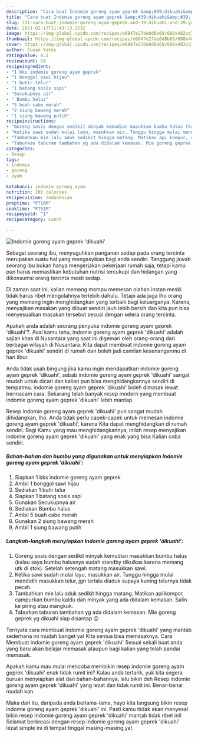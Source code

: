 ```yaml
---
description: "Cara buat Indomie goreng ayam geprek &amp;#39;dikuahi&amp;#39; yang enak Untuk Jualan"
title: "Cara buat Indomie goreng ayam geprek &amp;#39;dikuahi&amp;#39; yang enak Untuk Jualan"
slug: 721-cara-buat-indomie-goreng-ayam-geprek-and-39-dikuahi-and-39-yang-enak-untuk-jualan
date: 2021-02-17T11:43:13.353Z
image: https://img-global.cpcdn.com/recipes/e6847e27de0d8b69/680x482cq70/indomie-goreng-ayam-geprek-dikuahi-foto-resep-utama.jpg
thumbnail: https://img-global.cpcdn.com/recipes/e6847e27de0d8b69/680x482cq70/indomie-goreng-ayam-geprek-dikuahi-foto-resep-utama.jpg
cover: https://img-global.cpcdn.com/recipes/e6847e27de0d8b69/680x482cq70/indomie-goreng-ayam-geprek-dikuahi-foto-resep-utama.jpg
author: Susan Yates
ratingvalue: 4.1
reviewcount: 14
recipeingredient:
- "1 bks indomie goreng ayam geprek"
- "1 bonggol sawi hijau"
- "1 butir telur"
- "1 batang sosis sapi"
- "Secukupnya air"
- " Bumbu halus"
- "5 buah cabe merah"
- "2 siung bawang merah"
- "1 siung bawang putih"
recipeinstructions:
- "Goreng sosis dengan sedikit minyak kemudian masukkan bumbu halus (kalau saya bumbu halusnya sudah standby dikulkas karena memang utk di stok). Setelah setengah matang masukkan sawi."
- "Ketika sawi sudah mulai layu, masukkan air. Tunggu hingga mulai mendidih masukkan telur, jgn terlalu diaduk supaya kuning telurnya tidak pecah."
- "Tambahkan mie lalu aduk sedikit hingga matang. Matikan api kompor, campurkan bumbu kaldu dan minyak yang ada didalam kemasan. Salin ke piring atau mangkuk."
- "Taburkan taburan tambahan yg ada didalam kemasan. Mie goreng geprek yg dikuahi siap disantap 😉"
categories:
- Resep
tags:
- indomie
- goreng
- ayam

katakunci: indomie goreng ayam 
nutrition: 281 calories
recipecuisine: Indonesian
preptime: "PT16M"
cooktime: "PT51M"
recipeyield: "1"
recipecategory: Lunch

---
```



![Indomie goreng ayam geprek &#39;dikuahi&#39;](https://img-global.cpcdn.com/recipes/e6847e27de0d8b69/680x482cq70/indomie-goreng-ayam-geprek-dikuahi-foto-resep-utama.jpg)

Sebagai seorang ibu, menyuguhkan panganan sedap pada orang tercinta merupakan suatu hal yang mengasyikan bagi anda sendiri. Tanggung jawab seorang ibu bukan hanya mengerjakan pekerjaan rumah saja, tetapi kamu pun harus memastikan kebutuhan nutrisi tercukupi dan hidangan yang dikonsumsi orang tercinta mesti sedap.

Di zaman  saat ini, kalian memang mampu memesan olahan instan meski tidak harus ribet mengolahnya terlebih dahulu. Tetapi ada juga lho orang yang memang ingin menghidangkan yang terbaik bagi keluarganya. Karena, menyajikan masakan yang dibuat sendiri jauh lebih bersih dan kita pun bisa menyesuaikan masakan tersebut sesuai dengan selera orang tercinta. 



Apakah anda adalah seorang penyuka indomie goreng ayam geprek &#39;dikuahi&#39;?. Asal kamu tahu, indomie goreng ayam geprek &#39;dikuahi&#39; adalah sajian khas di Nusantara yang saat ini digemari oleh orang-orang dari berbagai wilayah di Nusantara. Kita dapat membuat indomie goreng ayam geprek &#39;dikuahi&#39; sendiri di rumah dan boleh jadi camilan kesenanganmu di hari libur.

Anda tidak usah bingung jika kamu ingin mendapatkan indomie goreng ayam geprek &#39;dikuahi&#39;, sebab indomie goreng ayam geprek &#39;dikuahi&#39; sangat mudah untuk dicari dan kalian pun bisa menghidangkannya sendiri di tempatmu. indomie goreng ayam geprek &#39;dikuahi&#39; boleh dimasak lewat bermacam cara. Sekarang telah banyak resep modern yang membuat indomie goreng ayam geprek &#39;dikuahi&#39; lebih mantap.

Resep indomie goreng ayam geprek &#39;dikuahi&#39; pun sangat mudah dihidangkan, lho. Anda tidak perlu capek-capek untuk memesan indomie goreng ayam geprek &#39;dikuahi&#39;, karena Kita dapat menghidangkan di rumah sendiri. Bagi Kamu yang mau menghidangkannya, inilah resep menyajikan indomie goreng ayam geprek &#39;dikuahi&#39; yang enak yang bisa Kalian coba sendiri.

<!--inarticleads1-->

##### Bahan-bahan dan bumbu yang digunakan untuk menyiapkan Indomie goreng ayam geprek &#39;dikuahi&#39;:

1. Siapkan 1 bks indomie goreng ayam geprek
1. Ambil 1 bonggol sawi hijau
1. Sediakan 1 butir telur
1. Siapkan 1 batang sosis sapi
1. Gunakan Secukupnya air
1. Sediakan  Bumbu halus
1. Ambil 5 buah cabe merah
1. Gunakan 2 siung bawang merah
1. Ambil 1 siung bawang putih




<!--inarticleads2-->

##### Langkah-langkah menyiapkan Indomie goreng ayam geprek &#39;dikuahi&#39;:

1. Goreng sosis dengan sedikit minyak kemudian masukkan bumbu halus (kalau saya bumbu halusnya sudah standby dikulkas karena memang utk di stok). Setelah setengah matang masukkan sawi.
1. Ketika sawi sudah mulai layu, masukkan air. Tunggu hingga mulai mendidih masukkan telur, jgn terlalu diaduk supaya kuning telurnya tidak pecah.
1. Tambahkan mie lalu aduk sedikit hingga matang. Matikan api kompor, campurkan bumbu kaldu dan minyak yang ada didalam kemasan. Salin ke piring atau mangkuk.
1. Taburkan taburan tambahan yg ada didalam kemasan. Mie goreng geprek yg dikuahi siap disantap 😉




Ternyata cara membuat indomie goreng ayam geprek &#39;dikuahi&#39; yang mantab sederhana ini mudah banget ya! Kita semua bisa memasaknya. Cara Membuat indomie goreng ayam geprek &#39;dikuahi&#39; Sesuai sekali buat anda yang baru akan belajar memasak ataupun bagi kalian yang telah pandai memasak.

Apakah kamu mau mulai mencoba membikin resep indomie goreng ayam geprek &#39;dikuahi&#39; enak tidak rumit ini? Kalau anda tertarik, yuk kita segera buruan menyiapkan alat dan bahan-bahannya, lalu bikin deh Resep indomie goreng ayam geprek &#39;dikuahi&#39; yang lezat dan tidak rumit ini. Benar-benar mudah kan. 

Maka dari itu, daripada anda berlama-lama, hayo kita langsung bikin resep indomie goreng ayam geprek &#39;dikuahi&#39; ini. Pasti kamu tiidak akan menyesal bikin resep indomie goreng ayam geprek &#39;dikuahi&#39; mantab tidak ribet ini! Selamat berkreasi dengan resep indomie goreng ayam geprek &#39;dikuahi&#39; lezat simple ini di tempat tinggal masing-masing,ya!.

